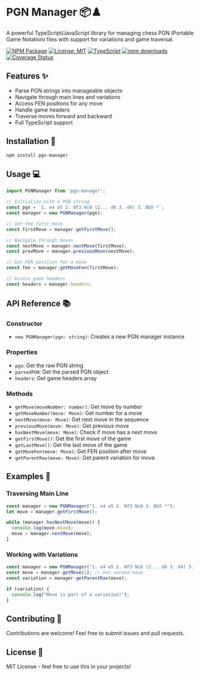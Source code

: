 # PGN Manager 📦♟️

A powerful TypeScript/JavaScript library for managing chess PGN (Portable Game Notation) files with support for variations and game traversal.

[![NPM Package](https://img.shields.io/npm/v/pgn-manager.svg)](https://www.npmjs.com/package/pgn-manager)
[![License: MIT](https://img.shields.io/badge/License-MIT-yellow.svg)](https://opensource.org/licenses/MIT)
[![TypeScript](https://img.shields.io/badge/TypeScript-Ready-blue.svg)](https://www.typescriptlang.org/)
[![npm downloads](https://img.shields.io/npm/dm/pgn-manager.svg)](https://www.npmjs.com/package/pgn-manager)
[![Coverage Status](https://coveralls.io/repos/github/username/pgn-manager/badge.svg?branch=main)](https://coveralls.io/github/username/pgn-manager?branch=main)


## Features ✨
- Parse PGN strings into manageable objects
- Navigate through main lines and variations
- Access FEN positions for any move
- Handle game headers
- Traverse moves forward and backward
- Full TypeScript support

## Installation 🚀

```console
npm install pgn-manager
```

## Usage 💻

```typescript
import PGNManager from 'pgn-manager';

// Initialize with a PGN string
const pgn = `1. e4 e5 2. Nf3 Nc6 (2... d6 3. d4) 3. Bb5 *`;
const manager = new PGNManager(pgn);

// Get the first move
const firstMove = manager.getFirstMove();

// Navigate through moves
const nextMove = manager.nextMove(firstMove);
const prevMove = manager.previousMove(nextMove);

// Get FEN position for a move
const fen = manager.getMoveFen(firstMove);

// Access game headers
const headers = manager.headers;
```

## API Reference 📚

### Constructor
- `new PGNManager(pgn: string)`: Creates a new PGN manager instance

### Properties
- `pgn`: Get the raw PGN string
- `parsedPGN`: Get the parsed PGN object
- `headers`: Get game headers array

### Methods
- `getMove(moveNumber: number)`: Get move by number
- `getMoveNumber(move: Move)`: Get number for a move
- `nextMove(move: Move)`: Get next move in the sequence
- `previousMove(move: Move)`: Get previous move
- `hasNextMove(move: Move)`: Check if move has a next move
- `getFirstMove()`: Get the first move of the game
- `getLastMove()`: Get the last move of the game
- `getMoveFen(move: Move)`: Get FEN position after move
- `getParentRav(move: Move)`: Get parent variation for move

## Examples 🎯

### Traversing Main Line

```typescript
const manager = new PGNManager("1. e4 e5 2. Nf3 Nc6 3. Bb5 *");
let move = manager.getFirstMove();

while (manager.hasNextMove(move)) {
  console.log(move.move);
  move = manager.nextMove(move);
}
```

### Working with Variations

```typescript
const manager = new PGNManager("1. e4 e5 2. Nf3 Nc6 (2... d6 3. d4) 3. Bb5 *");
const move = manager.getMove(2); // Get second move
const variation = manager.getParentRav(move);

if (variation) {
  console.log("Move is part of a variation!");
}
```

## Contributing 🤝
Contributions are welcome! Feel free to submit issues and pull requests.

## License 📄
MIT License - feel free to use this in your projects!
